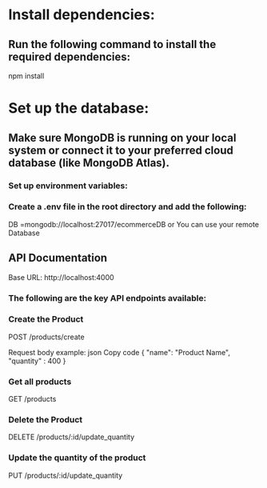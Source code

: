 # Install dependencies:

## Run the following command to install the required dependencies:

npm install


# Set up the database:

## Make sure MongoDB is running on your local system or connect it to your preferred cloud database (like MongoDB Atlas).

### Set up environment variables:

### Create a .env file in the root directory and add the following:

DB =mongodb://localhost:27017/ecommerceDB  or You can use your remote Database

## API Documentation
Base URL: http://localhost:4000

### The following are the key API endpoints available:

### Create the Product
POST /products/create

Request body example:
json
Copy code
{
  "name": "Product Name",
  "quantity" : 400
}


### Get all products
GET /products

### Delete the Product
DELETE /products/:id/update_quantity

### Update the quantity of the  product
PUT /products/:id/update_quantity


